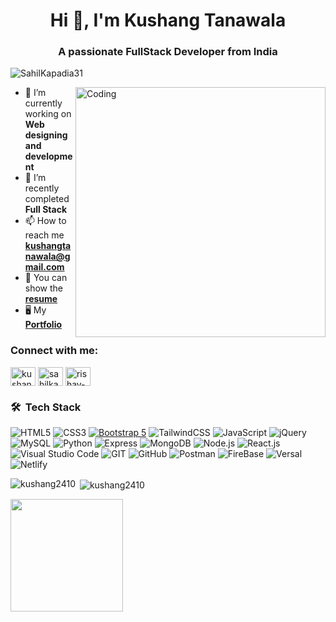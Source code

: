 <h1 align="center">Hi 👋, I'm Kushang Tanawala</h1>
<h3 align="center">A passionate FullStack Developer from India</h3>
 <p align="left"> <img src="https://komarev.com/ghpvc/?username=kushang2410&label=Profile%20views&color=0e75b6&style=flat" alt="SahilKapadia31" /> </p>
   
<img src="https://user-images.githubusercontent.com/74038190/212748842-9fcbad5b-6173-4175-8a61-521f3dbb7514.gif" align="right" alt="Coding" width="400">


- 🔭 I’m currently working on **Web designing and development**
- 🌱 I’m recently completed **Full Stack**
- 📫 How to reach me **kushangtanawala@gmail.com**
- 📑 You can show the [**resume**](https://drive.google.com/file/d/1Z3n3EnGMkS7Vrx7uT9pJzMWb2E68H5oF/view?usp=sharing)
- 🖥️ My [**Portfolio**](https://portfolio-gold-six-25.vercel.app/)

<h3 align="left">Connect with me:</h3>
<p align="left">
<a href="https://wa.me/9023918382" target="blank"><img align="center" src="https://raw.githubusercontent.com/rahuldkjain/github-profile-readme-generator/master/src/images/icons/Social/whatsapp.svg" alt="kushang2410" height="30" width="40" /></a>
<a href="https://instagram.com/kushang._2410" target="blank"><img align="center" src="https://raw.githubusercontent.com/rahuldkjain/github-profile-readme-generator/master/src/images/icons/Social/instagram.svg" alt="sahilkapadia" height="30" width="40" /></a>
<a href="https://www.linkedin.com/in/kushang-tanawala-498164283/" target="blank"><img align="center" src="https://raw.githubusercontent.com/rahuldkjain/github-profile-readme-generator/master/src/images/icons/Social/linked-in-alt.svg" alt="rishav-chanda-b89a791b3" height="30" width="40" /></a>
</p>

### 🛠 &nbsp;Tech Stack


![HTML5](https://img.shields.io/badge/html5-%23E34F26.svg?style=for-the-badge&logo=html5&logoColor=white)
![CSS3](https://img.shields.io/badge/css3-%231572B6.svg?style=for-the-badge&logo=css3&logoColor=white)
[![Bootstrap 5](https://img.shields.io/badge/Bootstrap_5-7952B3.svg?style=for-the-badge&logo=bootstrap&logoColor=white)](https://getbootstrap.com/docs/5.0/)
![TailwindCSS](https://img.shields.io/badge/tailwindcss-%2338B2AC.svg?style=for-the-badge&logo=tailwind-css&logoColor=white)
![JavaScript](https://img.shields.io/badge/javascript-%23323330.svg?style=for-the-badge&logo=javascript&logoColor=%23F7DF1E)
![jQuery](https://img.shields.io/badge/jquery-%230769AD.svg?style=for-the-badge&logo=jquery&logoColor=white)
![MySQL](https://img.shields.io/badge/MySQL-4479A1?logo=mysql&logoColor=white&style=for-the-badge)
![Python](https://img.shields.io/badge/Python-3776AB?logo=python&logoColor=white&style=for-the-badge)
![Express](https://img.shields.io/badge/Express-000000?logo=express&logoColor=white&style=for-the-badge)
![MongoDB](https://img.shields.io/badge/MongoDB-47A248?logo=mongodb&logoColor=white&style=for-the-badge)
![Node.js](https://img.shields.io/badge/Node.js-339933?logo=nodedotjs&logoColor=white&style=for-the-badge)
![React.js](https://img.shields.io/badge/React.js-61DAFB?style=for-the-badge&logo=react&logoColor=white)
![Visual Studio Code](https://img.shields.io/badge/Visual%20Studio%20Code-0078d7.svg?style=for-the-badge&logo=visual-studio-code&logoColor=white)
![GIT](https://img.shields.io/badge/Git-fc6d26?style=for-the-badge&logo=git&logoColor=white)
![GitHub](https://img.shields.io/badge/GitHub-%23121011.svg?style=for-the-badge&logo=github&logoColor=white)
![Postman](https://img.shields.io/badge/Postman-FF6C37?logo=postman&logoColor=black&style=for-the-badge)
![FireBase](https://img.shields.io/badge/Firebase-FFCA28?logo=firebase&logoColor=black&style=for-the-badge)
![Versal](https://img.shields.io/badge/Vercel-000000?logo=vercel&logoColor=white&style=for-the-badge)
![Netlify](https://img.shields.io/badge/Netlify-00C7B7?logo=netlify&logoColor=black&style=for-the-badge)

<p><img align="left" src="https://github-readme-stats.vercel.app/api/top-langs?username=kushang2410&show_icons=true&locale=en&layout=compact&theme=tokyonight" alt="kushang2410" /></p>

<p>&nbsp;<img align="center" src="https://github-readme-stats.vercel.app/api?username=kushang2410&show_icons=true&locale=en&theme=tokyonight" alt="kushang2410" /></p>

<a href="https://github.com/kushang2410">
  <img height=180em src="https://github-readme-streak-stats.herokuapp.com/?user=kushang2410&layout=compact&langs_count=8&theme=tokyonight" />
</a> 

